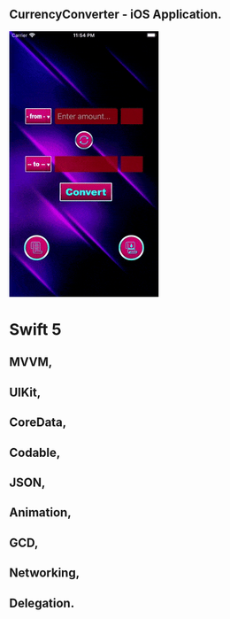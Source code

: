 
## CurrencyConverter - iOS Application.

![alt text](Presentation.gif)

# Swift 5
## MVVM,
## UIKit, 
## CoreData, 
## Codable, 
## JSON,
## Animation, 
## GCD,
## Networking, 
## Delegation.


